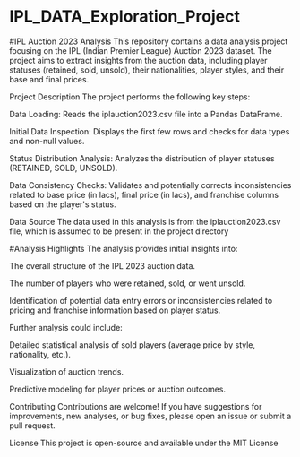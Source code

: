 # IPL_DATA_Exploration_Project

#IPL Auction 2023 Analysis
This repository contains a data analysis project focusing on the IPL (Indian Premier League) Auction 2023 dataset. The project aims to extract insights from the auction data, including player statuses (retained, sold, unsold), their nationalities, player styles, and their base and final prices.

Project Description
The project performs the following key steps:

Data Loading: Reads the iplauction2023.csv file into a Pandas DataFrame.

Initial Data Inspection: Displays the first few rows and checks for data types and non-null values.

Status Distribution Analysis: Analyzes the distribution of player statuses (RETAINED, SOLD, UNSOLD).

Data Consistency Checks: Validates and potentially corrects inconsistencies related to base price (in lacs), final price (in lacs), and franchise columns based on the player's status.

Data Source
The data used in this analysis is from the iplauction2023.csv file, which is assumed to be present in the project directory

#Analysis Highlights
The analysis provides initial insights into:

The overall structure of the IPL 2023 auction data.

The number of players who were retained, sold, or went unsold.

Identification of potential data entry errors or inconsistencies related to pricing and franchise information based on player status.

Further analysis could include:

Detailed statistical analysis of sold players (average price by style, nationality, etc.).

Visualization of auction trends.

Predictive modeling for player prices or auction outcomes.

Contributing
Contributions are welcome! If you have suggestions for improvements, new analyses, or bug fixes, please open an issue or submit a pull request.

License
This project is open-source and available under the MIT License
